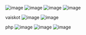 ![image](https://github.com/user-attachments/assets/c92a974d-f5e8-4850-8ffc-da2c2b99648b)
![image](https://github.com/user-attachments/assets/76d6860b-c71c-42eb-b97a-c495629fef8f)
![image](https://github.com/user-attachments/assets/cba199c5-3a93-426b-9d5c-7e8e30788dfd)
![image](https://github.com/user-attachments/assets/ccafc2f9-5028-4c11-9e4b-f1024acce54e)

vaiskot
![image](https://github.com/user-attachments/assets/42150987-b766-4be4-b9da-041ba18c9ea8)
![image](https://github.com/user-attachments/assets/aee0f3ba-6714-4408-9c0e-42d14235b368)

php
![image](https://github.com/user-attachments/assets/39eb23db-02d0-4561-920f-d619883d9a9f)
![image](https://github.com/user-attachments/assets/91f7fab5-4e34-49df-b4b7-a4eaa88dff3e)
![image](https://github.com/user-attachments/assets/a3df0284-4217-43dd-a02d-b76dd0ade4ff)





